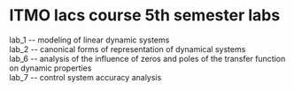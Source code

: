 # ITMO lacs course 5th semester labs  
lab_1 -- modeling of linear dynamic systems  
lab_2 -- canonical forms of representation of dynamical systems  
lab_6 -- analysis of the influence of zeros and poles of the transfer function on dynamic properties  
lab_7 -- control system accuracy analysis
